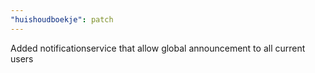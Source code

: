 ```yaml
---
"huishoudboekje": patch
---
```


Added notificationservice that allow global announcement to all current users
